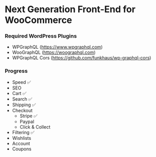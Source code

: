 # Next Generation Front-End for WooCommerce


### Required WordPress Plugins
* WPGraphQL (https://www.wpgraphql.com)
* WooGraphQL (https://woographql.com)
* WPGraphQL Cors (https://github.com/funkhaus/wp-graphql-cors)

### Progress
 * Speed ✅
 * SEO 
 * Cart ✅
 * Search ✅
 * Shipping ✅
 * Checkout
   * Stripe ✅
   * Paypal
   * Click & Collect 
 * Filtering ✅
 * Wishlists
 * Account
 * Coupons
